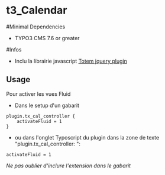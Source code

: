 # t3_Calendar

#Minimal Dependencies
* TYPO3 CMS 7.6 or greater

#Infos 
* Inclu la librairie javascript [Totem jquery plugin](http://buildinternet.com/project/totem/)


## Usage
Pour activer les vues Fluid

* Dans le setup d'un gabarit
```
plugin.tx_cal_controller {
    activateFluid = 1
}
```

* ou dans l'onglet Typoscript du plugin dans la zone de texte "plugin.tx_cal_controller: ":
```
activateFluid = 1
```

*Ne pas oublier d'inclure l'extension dans le gabarit*
